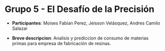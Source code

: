 # Grupo 5 - El Desafío de la Precisión

- **Participantes**: Moises Fabian Perez, Jeisson Velásquez, Andres Camilo Salazar

- **Breve descripcion**: Analisis y prediccion de consumo de materias primas para empresa de fabricación de resinas.

